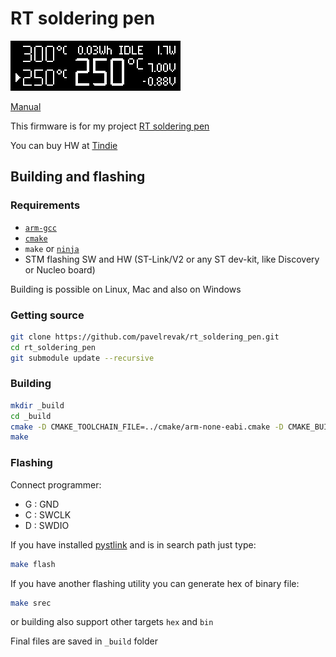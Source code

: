 # RT soldering pen

![oled4]

[Manual]

This firmware is for my project [RT soldering pen](https://hackaday.io/project/18899-rt-soldering-pen)

You can buy HW at [Tindie](https://www.tindie.com/products/vlk/rt-soldering-pen/)

## Building and flashing

### Requirements

- [`arm-gcc`](https://developer.arm.com/open-source/gnu-toolchain/gnu-rm/downloads)
- [`cmake`](https://cmake.org/download/)
- `make` or [`ninja`](https://github.com/ninja-build/ninja)
- STM flashing SW and HW (ST-Link/V2 or any ST dev-kit, like Discovery or Nucleo board)

Building is possible on Linux, Mac and also on Windows

### Getting source

```sh
git clone https://github.com/pavelrevak/rt_soldering_pen.git
cd rt_soldering_pen
git submodule update --recursive
```

### Building

```sh
mkdir _build
cd _build
cmake -D CMAKE_TOOLCHAIN_FILE=../cmake/arm-none-eabi.cmake -D CMAKE_BUILD_TYPE=Release ..
make
```

### Flashing

Connect programmer:
- G : GND
- C : SWCLK
- D : SWDIO

If you have installed [pystlink](https://github.com/pavelrevak/pystlink) and is in search path just type:

```sh
make flash
```

If you have another flashing utility you can generate hex of binary file:

```sh
make srec
```

or building also support other targets `hex` and `bin`

Final files are saved in `_build` folder

[manual]: doc/MANUAL.md "Manual"
[oled4]: doc/oled4.png "Screenshot"
